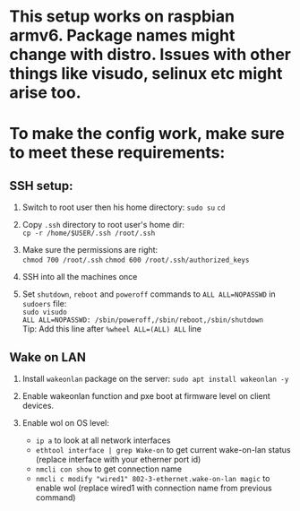 # This setup works on raspbian armv6. Package names might change with distro. Issues with other things like visudo, selinux etc might arise too.

# To make the config work, make sure to meet these requirements:

## SSH setup:

1. Switch to root user then his home directory: `sudo su` `cd`

2. Copy `.ssh` directory to root user's home dir:\
  `cp -r /home/$USER/.ssh /root/.ssh`

3. Make sure the permissions are right:\
  `chmod 700 /root/.ssh` `chmod 600 /root/.ssh/authorized_keys`

4. SSH into all the machines once

5. Set `shutdown`, `reboot` and `poweroff` commands to `ALL ALL=NOPASSWD` in `sudoers` file:\
  `sudo visudo`\
  `ALL ALL=NOPASSWD: /sbin/poweroff,/sbin/reboot,/sbin/shutdown`\
  Tip: Add this line after `%wheel ALL=(ALL) ALL` line


## Wake on LAN

1. Install `wakeonlan` package on the server: `sudo apt install wakeonlan -y`

2. Enable wakeonlan function and pxe boot at firmware level on client devices.

3. Enable wol on OS level:
    - `ip a` to look at all network interfaces
    - `ethtool interface | grep Wake-on` to get current wake-on-lan status (replace interface with your etherner port id)
    - `nmcli con show` to get connection name
    - `nmcli c modify "wired1" 802-3-ethernet.wake-on-lan magic` to enable wol (replace wired1 with connection name from previous command)